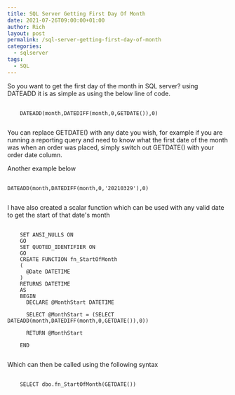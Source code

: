 ```yaml
---
title: SQL Server Getting First Day Of Month
date: 2021-07-26T09:00:00+01:00
author: Rich
layout: post
permalink: /sql-server-getting-first-day-of-month
categories:
  - sqlserver
tags:
  - SQL
---
```


So you want to get the first day of the month in SQL server? using DATEADD it is as simple as using the below line of code. 

<pre>
  <code class="sql">
    DATEADD(month,DATEDIFF(month,0,GETDATE()),0)
  </code>
</pre>

You can replace GETDATE() with any date you wish, for example if you are running a reporting query and need to know what the first date of the month was when an order was placed, simply switch out GETDATE() with your order date column. 

Another example below 

<pre>
  <code class="sql">
DATEADD(month,DATEDIFF(month,0,'20210329'),0)
  </code>
</pre>

I have also created a scalar function which can be used with any valid date to get the start of that date's month

<pre>
  <code class="sql">
    SET ANSI_NULLS ON
    GO
    SET QUOTED_IDENTIFIER ON
    GO
    CREATE FUNCTION fn_StartOfMonth
    (
      @Date DATETIME
    )
    RETURNS DATETIME
    AS
    BEGIN
      DECLARE @MonthStart DATETIME

      SELECT @MonthStart = (SELECT DATEADD(month,DATEDIFF(month,0,GETDATE()),0))

      RETURN @MonthStart

    END
  </code>
</pre>

Which can then be called using the following syntax

<pre>
  <code class="sql">
    SELECT dbo.fn_StartOfMonth(GETDATE())
  </code>
</pre>